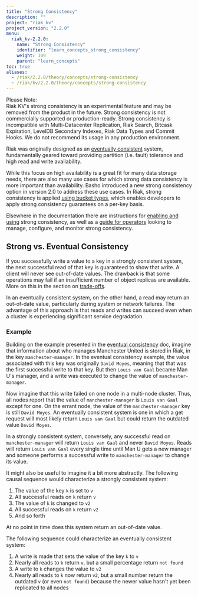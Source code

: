 ```yaml
---
title: "Strong Consistency"
description: ""
project: "riak_kv"
project_version: "2.2.0"
menu:
  riak_kv-2.2.0:
    name: "Strong Consistency"
    identifier: "learn_concepts_strong_consistency"
    weight: 109
    parent: "learn_concepts"
toc: true
aliases:
  - /riak/2.2.0/theory/concepts/strong-consistency
  - /riak/kv/2.2.0/theory/concepts/strong-consistency
---
```


[usage bucket types]: /riak/kv/2.2.0/developing/usage/bucket-types
[concept eventual consistency]: /riak/kv/2.2.0/learn/concepts/eventual-consistency

<div class="note">
<div class="title">Please Note:</div>
Riak KV's strong consistency is an experimental feature and may be removed from the product in the future. Strong consistency is not commercially supported or production-ready. Strong consistency is incompatible with Multi-Datacenter Replication, Riak Search, Bitcask Expiration, LevelDB Secondary Indexes, Riak Data Types and Commit Hooks. We do not recommend its usage in any production environment.
</div>

Riak was originally designed as an [eventually consistent](/riak/kv/2.2.0/learn/concepts/eventual-consistency) system, fundamentally geared toward providing partition
(i.e. fault) tolerance and high read and write availability.

While this focus on high availability is a great fit for many data
storage needs, there are also many use cases for which strong data
consistency is more important than availability. Basho introduced a new
strong consistency option in version 2.0 to address these use cases.
In Riak, strong consistency is applied [using bucket types][usage bucket types], which
enables developers to apply strong consistency guarantees on a per-key
basis.

Elsewhere in the documentation there are instructions for [enabling and using](/riak/kv/2.2.0/developing/app-guide/strong-consistency/) strong consistency, as well as a [guide for operators](/riak/kv/2.2.0/configuring/strong-consistency) looking to manage,
configure, and monitor strong consistency.

## Strong vs. Eventual Consistency

If you successfully write a value to a key in a strongly consistent
system, the next successful read of that key is guaranteed to show that
write. A client will never see out-of-date values. The drawback is that
some operations may fail if an insufficient number of object replicas
are available. More on this in the section on [trade-offs](#trade-offs).

In an eventually consistent system, on the other hand, a read may return
an out-of-date value, particularly during system or network failures.
The advantage of this approach is that reads and writes can succeed even
when a cluster is experiencing significant service degradation.

### Example

Building on the example presented in the [eventual consistency][concept eventual consistency] doc,
imagine that information about who manages Manchester United is stored
in Riak, in the key `manchester-manager`. In the eventual consistency
example, the value associated with this key was originally
`David Moyes`, meaning that that was the first successful write to that
key. But then `Louis van Gaal` became Man U's manager, and a write was
executed to change the value of `manchester-manager`.

Now imagine that this write failed on one node in a multi-node cluster.
Thus, all nodes report that the value of `manchester-manager` is `Louis
van Gaal` except for one. On the errant node, the value of the
`manchester-manager` key is still `David Moyes`. An eventually
consistent system is one in which a get request will most likely return
`Louis van Gaal` but could return the outdated value `David Moyes`.

In a strongly consistent system, conversely, any successful read on
`manchester-manager` will return `Louis van Gaal` and never `David Moyes`.
Reads will return `Louis van Gaal` every single time until Man U gets a new
manager and someone performs a successful write to `manchester-manager`
to change its value.

It might also be useful to imagine it a bit more abstractly. The
following causal sequence would characterize a strongly consistent
system:

1. The value of the key `k` is set to `v`
2. All successful reads on `k` return `v`
3. The value of `k` is changed to `v2`
4. All successful reads on `k` return `v2`
5. And so forth

At no point in time does this system return an out-of-date value.

The following sequence could characterize an eventually consistent
system:

1. A write is made that sets the value of the key `k` to `v`
2. Nearly all reads to `k` return `v`, but a small percentage return
   `not found`
3. A write to `k` changes the value to `v2`
4. Nearly all reads to `k` now return `v2`, but a small number return
   the outdated `v` (or even `not found`) because the newer value hasn't
   yet been replicated to all nodes
